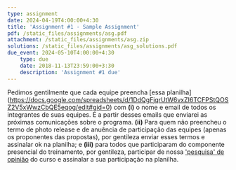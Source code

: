 ```yaml
---
type: assignment
date: 2024-04-19T4:00:00+4:30
title: 'Assignment #1 - Sample Assignment'
pdf: /static_files/assignments/asg.pdf
attachment: /static_files/assignments/asg.zip
solutions: /static_files/assignments/asg_solutions.pdf
due_event: 2024-05-10T4:00:00+4:30
    type: due
    date: 2018-11-13T23:59:00+3:30
    description: 'Assignment #1 due'
---
```



Pedimos gentilmente que cada equipe preencha [essa planilha] (https://docs.google.com/spreadsheets/d/1DdQgFjqrUtW6vxZI6TCFPStQOSZ2V5xWwzCbQE5eqog/edit#gid=0) com <strong>(i)</strong> o nome e email de todos os integrantes de suas equipes. É a partir desses emails que enviarei as próximas comunicações sobre o programa. <strong>(ii)</strong> Para quem não preencheu o termo de photo release e de anuência de participação das equipes (apenas os proponentes das propostas), por gentileza enviar esses termos e assinalar ok na planilha; e <strong>(iii)</strong> para todos que participaram do componente presencial do treinamento, por gentileza, participar de nossa ['pesquisa' de opinião](https://docs.google.com/forms/d/e/1FAIpQLSerGmK0riWiJ_u743oe9kEII9r_6FNqiJVjFPbTxKmDq6rkpw/viewform?usp=sf_link) do curso e assinalar a sua participação na planilha.
